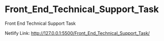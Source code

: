 # Front_End_Technical_Support_Task
Front End Technical Support Task

 Netlify Link: http://127.0.0.1:5500/Front_End_Technical_Support_Task/
